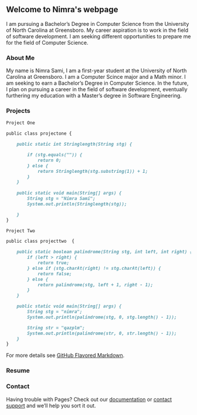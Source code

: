 ## Welcome to Nimra's webpage
I am pursuing a Bachelor’s Degree in Computer Science from the University of North Carolina at Greensboro. My career aspiration is to work in the field of software development. I am seeking different opportunities to prepare me for the field of Computer Science. 



### About Me

My name is Nimra Sami, I am a first-year student at the University of North Carolina at Greensboro. I am a Computer Scince major and a Math minor. I am seeking to earn a Bachelor’s Degree in Computer Science. In the future, I plan on pursuing a career in the field of software development, eventually furthering my education with a Master’s degree in Software Engineering. 

### Projects
```markdown
Project One 

public class projectone {

    public static int Stringlength(String stg) {

        if (stg.equals("")) {
            return 0;
        } else {
            return Stringlength(stg.substring(1)) + 1;
        }
    }
    
    public static void main(String[] args) {
        String stg = "Nimra Sami";
        System.out.println(Stringlength(stg));

    }
}

Project Two 

public class projecttwo  {

    public static boolean palindrome(String stg, int left, int right) {
        if (left > right) {
            return true;
        } else if (stg.charAt(right) != stg.charAt(left)) {
            return false;
        } else {
            return palindrome(stg, left + 1, right - 1);
        }
    }

    public static void main(String[] args) {
        String stg = "nimra";
        System.out.println(palindrome(stg, 0, stg.length() - 1));

        String str = "qazplm";
        System.out.println(palindrome(str, 0, str.length() - 1));
    }
}

```

For more details see [GitHub Flavored Markdown](https://guides.github.com/features/mastering-markdown/).

### Resume 



### Contact


Having trouble with Pages? Check out our [documentation](https://help.github.com/categories/github-pages-basics/) or [contact support](https://github.com/contact) and we’ll help you sort it out.
